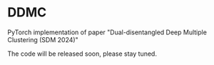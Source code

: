 # DDMC
PyTorch implementation of paper "Dual-disentangled Deep Multiple Clustering (SDM 2024)"

The code will be released soon, please stay tuned.
